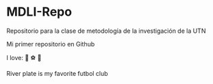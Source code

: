 # MDLI-Repo
Repositorio para la clase de metodología de la investigación de la UTN

Mi primer repositorio en Github

I love: :pizza: :soccer: :icecream:

River plate is my favorite futbol club
